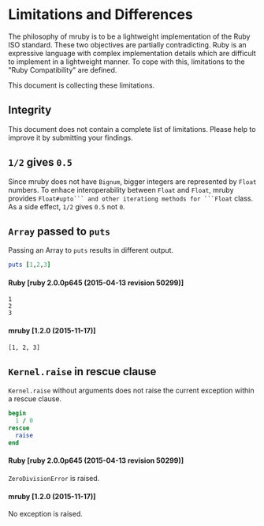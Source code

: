 # Limitations and Differences

The philosophy of mruby is to be a lightweight implementation of
the Ruby ISO standard. These two objectives are partially contradicting.
Ruby is an expressive language with complex implementation details which
are difficult to implement in a lightweight manner. To cope with this,
limitations to the "Ruby Compatibility" are defined.

This document is collecting these limitations.

## Integrity

This document does not contain a complete list of limitations.
Please help to improve it by submitting your findings.


## ```1/2``` gives ```0.5```

Since mruby does not have ```Bignum```, bigger integers are represented
by ```Float``` numbers. To enhace interoperability between ```Float```
and ```Float```, mruby provides ``Float#upto``` and other iterationg
methods for ```Float`` class.  As a side effect, ```1/2``` gives ```0.5```
not ```0```.

## ```Array``` passed to ```puts```

Passing an Array to ```puts``` results in different output.

```ruby
puts [1,2,3]
```

#### Ruby [ruby 2.0.0p645 (2015-04-13 revision 50299)]

```
1
2
3
```

#### mruby [1.2.0 (2015-11-17)]

```
[1, 2, 3]
```

## ```Kernel.raise``` in rescue clause

```Kernel.raise``` without arguments does not raise the current exception within
a rescue clause.

```ruby
begin
  1 / 0
rescue
  raise
end
```

#### Ruby [ruby 2.0.0p645 (2015-04-13 revision 50299)]

```ZeroDivisionError``` is raised.

#### mruby [1.2.0 (2015-11-17)]

No exception is raised.
